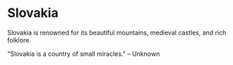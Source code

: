 # Slovakia

Slovakia is renowned for its beautiful mountains, medieval castles, and rich folklore.

"Slovakia is a country of small miracles." – Unknown
